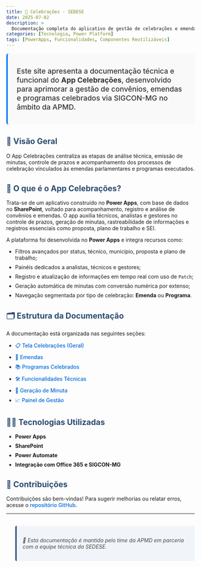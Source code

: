 ```yaml
---
title: 📱 Celebrações - SEDESE
date: 2025-07-02
description: >
  Documentação completa do aplicativo de gestão de celebrações e emendas da APMD.
categories: [Tecnologia, Power Platform]
tags: [PowerApps, Funcionalidades, Componentes Reutilizáveis]
---
```



<div class="lead">

Este site apresenta a documentação técnica e funcional do **App Celebrações**, desenvolvido para aprimorar a gestão de convênios, emendas  e programas celebrados via SIGCON-MG no âmbito da APMD.

</div>

## 🚀 Visão Geral

O App Celebrações centraliza as etapas de análise técnica, emissão de minutas, controle de prazos e acompanhamento dos processos de celebração vinculados às emendas parlamentares e programas executados.

## 🧭 O que é o App Celebrações?

Trata-se de um aplicativo construído no **Power Apps**, com base de dados no **SharePoint**, voltado para acompanhamento, registro e análise de convênios e emendas. O app auxilia técnicos, analistas e gestores no controle de prazos, geração de minutas, rastreabilidade de informações e registros essenciais como proposta, plano de trabalho e SEI.

A plataforma foi desenvolvida no **Power Apps** e integra recursos como:

- Filtros avançados por status, técnico, município, proposta e plano de trabalho;
- Painéis dedicados a analistas, técnicos e gestores;
- Registro e atualização de informações em tempo real com uso de `Patch`;
- Geração automática de minutas com conversão numérica por extenso;
- Navegação segmentada por tipo de celebração: **Emenda** ou **Programa**.

## 🗂 Estrutura da Documentação

A documentação está organizada nas seguintes seções:

- [📋 Tela Celebrações (Geral)](./celebracoes/)
- [🧾 Emendas ](./emendas/)
- [📚 Programas Celebrados](./programas/)
- [🛠 Funcionalidades Técnicas](./tecnico/)
- [📑 Geração de Minuta](./minuta/)
- [📈 Painel de Gestão](./gestao/)

## 🧑‍💻 Tecnologias Utilizadas

- **Power Apps**
- **SharePoint**
- **Power Automate**
- **Integração com Office 365 e SIGCON-MG**

## 🤝 Contribuições

Contribuições são bem-vindas! Para sugerir melhorias ou relatar erros, acesse o [repositório GitHub](https://github.com/luigicaetano/APMDDocumentacao).

---

> 📌 *Esta documentação é mantida pelo time da APMD em parceria com a equipe técnica da SEDESE.*

<style>

.lead {
  font-size: 1.2rem;
  font-weight: 500;
  margin-bottom: 1.5rem;
  color: #333;
  background-color: #f9f9f9;
  padding: 1rem 1.5rem;
  border-left: 4px solid #007bff;
  border-radius: 6px;
}

h2 {
  margin-top: 2rem;
  color: #2b4b6f;
}

h3 {
  margin-top: 1.5rem;
  color: #3d5a80;
}

ul li {
  margin-bottom: 0.5rem;
}

a {
  color: #0069d9;
  font-weight: 500;
  text-decoration: none;
}

a:hover {
  text-decoration: underline;
}

blockquote {
  background-color: #f1f5f9;
  border-left: 4px solid #3d5a80;
  padding: 1rem;
  font-style: italic;
  color: #444;
  margin-top: 2rem;
  border-radius: 4px;
}
</style>

